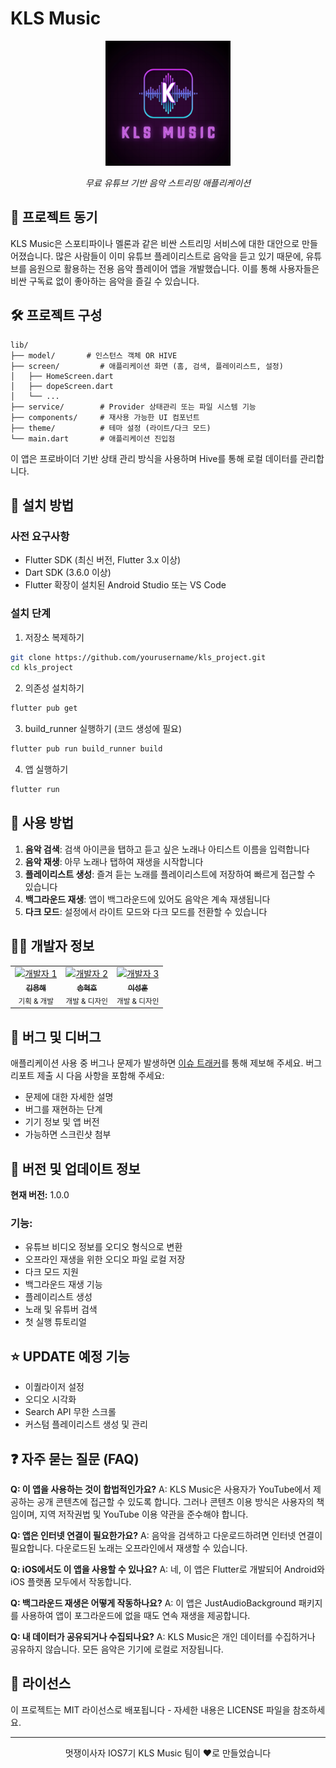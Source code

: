 # KLS Music

<div align="center">
<img src="https://github.com/APP-iOS7/KLS-Music/blob/dev/assets/images/splash_logo.png" alt="KLS Music 로고" width="200"/>
<p><em>무료 유튜브 기반 음악 스트리밍 애플리케이션</em></p>
</div>

## 📝 프로젝트 동기

KLS Music은 스포티파이나 멜론과 같은 비싼 스트리밍 서비스에 대한 대안으로 만들어졌습니다. 많은 사람들이 이미 유튜브 플레이리스트로 음악을 듣고 있기 때문에, 유튜브를 음원으로 활용하는 전용 음악 플레이어 앱을 개발했습니다. 이를 통해 사용자들은 비싼 구독료 없이 좋아하는 음악을 즐길 수 있습니다.

## 🛠️ 프로젝트 구성

```
lib/
├── model/       # 인스턴스 객체 OR HIVE
├── screen/         # 애플리케이션 화면 (홈, 검색, 플레이리스트, 설정)
│   ├── HomeScreen.dart
│   ├── dopeScreen.dart
│   └── ...
├── service/        # Provider 상태관리 또는 파일 시스템 기능
├── components/     # 재사용 가능한 UI 컴포넌트
├── theme/          # 테마 설정 (라이트/다크 모드)
└── main.dart       # 애플리케이션 진입점
```

이 앱은 프로바이더 기반 상태 관리 방식을 사용하며 Hive를 통해 로컬 데이터를 관리합니다.

## 📲 설치 방법

### 사전 요구사항

- Flutter SDK (최신 버전, Flutter 3.x 이상)
- Dart SDK (3.6.0 이상)
- Flutter 확장이 설치된 Android Studio 또는 VS Code

### 설치 단계

1. 저장소 복제하기

```bash
git clone https://github.com/yourusername/kls_project.git
cd kls_project
```

2. 의존성 설치하기

```bash
flutter pub get
```

3. build_runner 실행하기 (코드 생성에 필요)

```bash
flutter pub run build_runner build
```

4. 앱 실행하기

```bash
flutter run
```

## 📱 사용 방법

1. **음악 검색**: 검색 아이콘을 탭하고 듣고 싶은 노래나 아티스트 이름을 입력합니다
2. **음악 재생**: 아무 노래나 탭하여 재생을 시작합니다
3. **플레이리스트 생성**: 즐겨 듣는 노래를 플레이리스트에 저장하여 빠르게 접근할 수 있습니다
4. **백그라운드 재생**: 앱이 백그라운드에 있어도 음악은 계속 재생됩니다
5. **다크 모드**: 설정에서 라이트 모드와 다크 모드를 전환할 수 있습니다

## 👨‍💻 개발자 정보

<table>
<tr>
    <td align="center">
    <a href="https://github.com/developer1">
        <img src="https://via.placeholder.com/100" width="100px;" alt="개발자 1"/>
        <br />
        <sub><b>김용해</b></sub>
    </a>
    <br />
    <sub>기획 & 개발</sub>
    </td>
    <td align="center">
    <a href="https://github.com/developer2">
        <img src="https://via.placeholder.com/100" width="100px;" alt="개발자 2"/>
        <br />
        <sub><b>송혁호</b></sub>
    </a>
    <br />
    <sub>개발 & 디자인</sub>
    </td>
    <td align="center">
    <a href="https://github.com/developer3">
        <img src="https://via.placeholder.com/100" width="100px;" alt="개발자 3"/>
        <br />
        <sub><b>이성훈</b></sub>
    </a>
    <br />
    <sub>개발 & 디자인</sub>
    </td>
</tr>
</table>

## 🐛 버그 및 디버그

애플리케이션 사용 중 버그나 문제가 발생하면 [이슈 트래커](https://github.com/yourusername/kls_project/issues)를 통해 제보해 주세요. 버그 리포트 제출 시 다음 사항을 포함해 주세요:

- 문제에 대한 자세한 설명
- 버그를 재현하는 단계
- 기기 정보 및 앱 버전
- 가능하면 스크린샷 첨부

## 🔄 버전 및 업데이트 정보

**현재 버전:** 1.0.0

### 기능:

- 유튜브 비디오 정보를 오디오 형식으로 변환
- 오프라인 재생을 위한 오디오 파일 로컬 저장
- 다크 모드 지원
- 백그라운드 재생 기능
- 플레이리스트 생성
- 노래 및 유튜버 검색
- 첫 실행 튜토리얼

## ⭐ UPDATE 예정 기능

- 이퀄라이저 설정
- 오디오 시각화
- Search API 무한 스크롤
- 커스텀 플레이리스트 생성 및 관리

## ❓ 자주 묻는 질문 (FAQ)

**Q: 이 앱을 사용하는 것이 합법적인가요?**
A: KLS Music은 사용자가 YouTube에서 제공하는 공개 콘텐츠에 접근할 수 있도록 합니다. 그러나 콘텐츠 이용 방식은 사용자의 책임이며, 지역 저작권법 및 YouTube 이용 약관을 준수해야 합니다.

**Q: 앱은 인터넷 연결이 필요한가요?**
A: 음악을 검색하고 다운로드하려면 인터넷 연결이 필요합니다. 다운로드된 노래는 오프라인에서 재생할 수 있습니다.

**Q: iOS에서도 이 앱을 사용할 수 있나요?**
A: 네, 이 앱은 Flutter로 개발되어 Android와 iOS 플랫폼 모두에서 작동합니다.

**Q: 백그라운드 재생은 어떻게 작동하나요?**
A: 이 앱은 JustAudioBackground 패키지를 사용하여 앱이 포그라운드에 없을 때도 연속 재생을 제공합니다.

**Q: 내 데이터가 공유되거나 수집되나요?**
A: KLS Music은 개인 데이터를 수집하거나 공유하지 않습니다. 모든 음악은 기기에 로컬로 저장됩니다.

## 📄 라이선스

이 프로젝트는 MIT 라이선스로 배포됩니다 - 자세한 내용은 LICENSE 파일을 참조하세요.

---

<div align="center">
멋쟁이사자 IOS7기 KLS Music 팀이 ❤️로 만들었습니다
</div>
